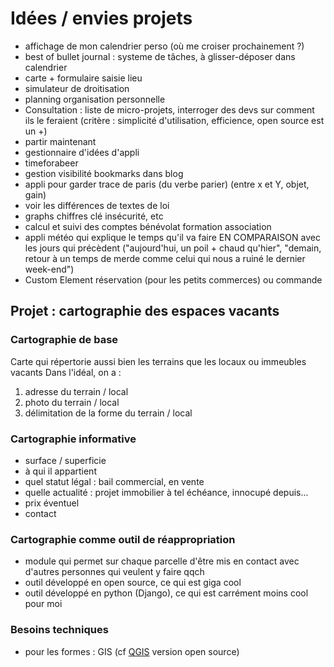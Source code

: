 # Idées / envies projets

- affichage de mon calendrier perso (où me croiser prochainement ?)
- best of bullet journal : systeme de tâches, à glisser-déposer dans calendrier
- carte + formulaire saisie lieu
- simulateur de droitisation
- planning organisation personnelle
- Consultation : liste de micro-projets, interroger des devs sur comment ils le feraient (critère : simplicité d'utilisation, efficience, open source est un +)
- partir maintenant
- gestionnaire d'idées d'appli
- timeforabeer
- gestion visibilité bookmarks dans blog
- appli pour garder trace de paris (du verbe parier) (entre x et Y, objet, gain)
- voir les différences de textes de loi
- graphs chiffres clé insécurité, etc
- calcul et suivi des comptes bénévolat formation association
- appli météo qui explique le temps qu'il va faire EN COMPARAISON avec les jours qui précèdent ("aujourd'hui, un poil + chaud qu'hier", "demain, retour à un temps de merde comme celui qui nous a ruiné le dernier week-end")
- Custom Element réservation (pour les petits commerces) ou commande


## Projet : cartographie des espaces vacants

### Cartographie de base

Carte qui répertorie aussi bien les terrains que les locaux ou immeubles vacants
Dans l'idéal, on a :
1. adresse du terrain / local
2. photo du terrain / local
3. délimitation de la forme du terrain / local

### Cartographie informative

- surface / superficie
- à qui il appartient
- quel statut légal : bail commercial, en vente
- quelle actualité : projet immobilier à tel échéance, innocupé depuis...
- prix éventuel
- contact

### Cartographie comme outil de réappropriation

- module qui permet sur chaque parcelle d'être mis en contact avec d'autres personnes qui veulent y faire qqch
- outil développé en open source, ce qui est giga cool
- outil développé en python (Django), ce qui est carrément moins cool pour moi

### Besoins techniques

- pour les formes : GIS (cf [QGIS](http://qgis.org/) version open source)
